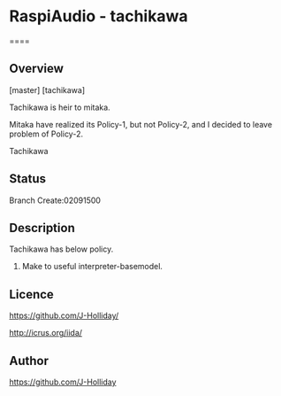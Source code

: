 # RaspiAudio - tachikawa 

====

## Overview

[master]
[tachikawa]

Tachikawa is heir to mitaka.

Mitaka have realized its Policy-1,
but not Policy-2,
and I decided to leave problem of Policy-2.

Tachikawa 

## Status

Branch Create:02091500

## Description

Tachikawa has below policy.

1. Make to useful interpreter-basemodel. 

## Licence

https://github.com/J-Holliday/

http://icrus.org/iida/

## Author

https://github.com/J-Holliday
